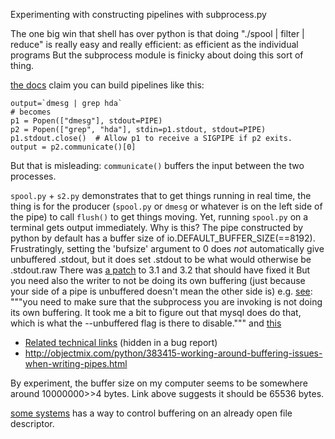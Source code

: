 Experimenting with constructing pipelines with subprocess.py

The one big win that shell has over python is that doing "./spool | filter | reduce" is really easy and really efficient: as efficient as the individual programs
But the subprocess module is finicky about doing this sort of thing.

[the docs](https://docs.python.org/2/library/subprocess.html#replacing-shell-pipeline) claim you can build pipelines like this:
```
output=`dmesg | grep hda`
# becomes
p1 = Popen(["dmesg"], stdout=PIPE)
p2 = Popen(["grep", "hda"], stdin=p1.stdout, stdout=PIPE)
p1.stdout.close()  # Allow p1 to receive a SIGPIPE if p2 exits.
output = p2.communicate()[0]
```

But that is misleading: `communicate()` buffers the input between the two processes.

`spool.py` + `s2.py` demonstrates that to get things running in real time, the thing is for the producer
(`spool.py` or `dmesg` or whatever is on the left side of the pipe) to call `flush()` to get things moving.
Yet, running `spool.py` on a terminal gets output immediately.
Why is this? The pipe constructed by python by default has a buffer size of io.DEFAULT_BUFFER_SIZE(==8192).
 Frustratingly, setting the 'bufsize' argument to 0 does *not* automatically give unbuffered .stdout, but it does set .stdout to be what would otherwise be .stdout.raw
 There was [a patch](http://bugs.python.org/issue11459) to 3.1 and 3.2 that should have fixed it
 But you need also the writer to not be doing its own buffering (just because your side of a pipe is unbuffered doesn't mean the other side is)
e.g. [see](http://chase-seibert.github.io/blog/2012/11/16/python-subprocess-asynchronous-read-stdout.html): """you need to make sure that the subprocess you are invoking is not doing its own buffering. It took me a bit to figure out that mysql does do that, which is what the --unbuffered flag is there to disable.""" and [this](http://stackoverflow.com/questions/107705/python-output-buffering)


* [Related technical links](http://bugs.python.org/issue19929) (hidden in a bug report)
* http://objectmix.com/python/383415-working-around-buffering-issues-when-writing-pipes.html

By experiment, the buffer size on my computer seems to be somewhere around 10000000>>4 bytes.
Link above suggests it should be 65536 bytes.

[some systems](http://www.gnu.org/software/libc/manual/html_node/Controlling-Buffering.html) has a way to control buffering on an already open file descriptor.


